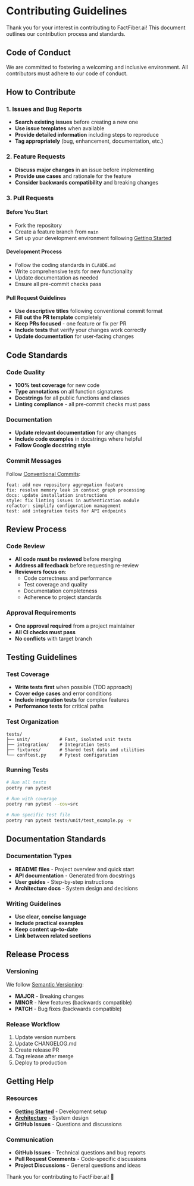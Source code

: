 # Contributing Guidelines

Thank you for your interest in contributing to FactFiber.ai! This document
outlines our contribution process and standards.

## Code of Conduct

We are committed to fostering a welcoming and inclusive environment. All
contributors must adhere to our code of conduct.

## How to Contribute

### 1. Issues and Bug Reports

- **Search existing issues** before creating a new one
- **Use issue templates** when available
- **Provide detailed information** including steps to reproduce
- **Tag appropriately** (bug, enhancement, documentation, etc.)

### 2. Feature Requests

- **Discuss major changes** in an issue before implementing
- **Provide use cases** and rationale for the feature
- **Consider backwards compatibility** and breaking changes

### 3. Pull Requests

#### Before You Start

- Fork the repository
- Create a feature branch from `main`
- Set up your development environment following [Getting Started](getting-started.md)

#### Development Process

- Follow the coding standards in `CLAUDE.md`
- Write comprehensive tests for new functionality
- Update documentation as needed
- Ensure all pre-commit checks pass

#### Pull Request Guidelines

- **Use descriptive titles** following conventional commit format
- **Fill out the PR template** completely
- **Keep PRs focused** - one feature or fix per PR
- **Include tests** that verify your changes work correctly
- **Update documentation** for user-facing changes

## Code Standards

### Code Quality

- **100% test coverage** for new code
- **Type annotations** on all function signatures
- **Docstrings** for all public functions and classes
- **Linting compliance** - all pre-commit checks must pass

### Documentation

- **Update relevant documentation** for any changes
- **Include code examples** in docstrings where helpful
- **Follow Google docstring style**

### Commit Messages

Follow [Conventional Commits](https://www.conventionalcommits.org/):

```text
feat: add new repository aggregation feature
fix: resolve memory leak in context graph processing
docs: update installation instructions
style: fix linting issues in authentication module
refactor: simplify configuration management
test: add integration tests for API endpoints
```

## Review Process

### Code Review

- **All code must be reviewed** before merging
- **Address all feedback** before requesting re-review
- **Reviewers focus on**:
  - Code correctness and performance
  - Test coverage and quality
  - Documentation completeness
  - Adherence to project standards

### Approval Requirements

- **One approval required** from a project maintainer
- **All CI checks must pass**
- **No conflicts** with target branch

## Testing Guidelines

### Test Coverage

- **Write tests first** when possible (TDD approach)
- **Cover edge cases** and error conditions
- **Include integration tests** for complex features
- **Performance tests** for critical paths

### Test Organization

```text
tests/
├── unit/           # Fast, isolated unit tests
├── integration/    # Integration tests
├── fixtures/       # Shared test data and utilities
└── conftest.py     # Pytest configuration
```

### Running Tests

```bash
# Run all tests
poetry run pytest

# Run with coverage
poetry run pytest --cov=src

# Run specific test file
poetry run pytest tests/unit/test_example.py -v
```

## Documentation Standards

### Documentation Types

- **README files** - Project overview and quick start
- **API documentation** - Generated from docstrings
- **User guides** - Step-by-step instructions
- **Architecture docs** - System design and decisions

### Writing Guidelines

- **Use clear, concise language**
- **Include practical examples**
- **Keep content up-to-date**
- **Link between related sections**

## Release Process

### Versioning

We follow [Semantic Versioning](https://semver.org/):

- **MAJOR** - Breaking changes
- **MINOR** - New features (backwards compatible)
- **PATCH** - Bug fixes (backwards compatible)

### Release Workflow

1. Update version numbers
2. Update CHANGELOG.md
3. Create release PR
4. Tag release after merge
5. Deploy to production

## Getting Help

### Resources

- **[Getting Started](getting-started.md)** - Development setup
- **[Architecture](architecture.md)** - System design
- **GitHub Issues** - Questions and discussions

### Communication

- **GitHub Issues** - Technical questions and bug reports
- **Pull Request Comments** - Code-specific discussions
- **Project Discussions** - General questions and ideas

Thank you for contributing to FactFiber.ai! 🎉
